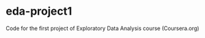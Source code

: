 eda-project1
============

Code for the first project of  Exploratory Data Analysis course (Coursera.org)

